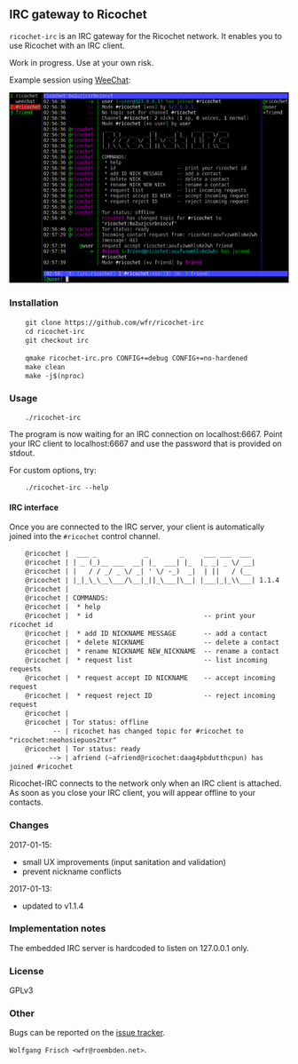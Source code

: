 ## IRC gateway to Ricochet

`ricochet-irc` is an IRC gateway for the Ricochet network. It enables you to use Ricochet with an IRC client.

Work in progress. Use at your own risk.

Example session using [WeeChat](https://weechat.org/):

![ricochet-irc screenshot](doc/irc/ricochet-irc.png)

### Installation

```
	git clone https://github.com/wfr/ricochet-irc
	cd ricochet-irc
	git checkout irc

	qmake ricochet-irc.pro CONFIG+=debug CONFIG+=no-hardened
	make clean
	make -j$(nproc)
```

### Usage
```
    ./ricochet-irc
```
The program is now waiting for an IRC connection on localhost:6667.
Point your IRC client to localhost:6667 and use the password that is provided on stdout.

For custom options, try:
```
    ./ricochet-irc --help
```

#### IRC interface
Once you are connected to the IRC server, your client is automatically joined into the `#ricochet` control channel.

```
    @ricochet |  ___ _            _        _     ___ ___  ___
    @ricochet | | _ (_)__ ___  __| |_  ___| |_  |_ _| _ \/ __|
    @ricochet | |   / / _/ _ \/ _| ' \/ -_)  _|  | ||   / (__
    @ricochet | |_|_\_\__\___/\__|_||_\___|\__| |___|_|_\\___| 1.1.4
    @ricochet |
    @ricochet | COMMANDS:
    @ricochet |  * help
    @ricochet |  * id                            -- print your ricochet id
    @ricochet |  * add ID NICKNAME MESSAGE       -- add a contact
    @ricochet |  * delete NICKNAME               -- delete a contact
    @ricochet |  * rename NICKNAME NEW_NICKNAME  -- rename a contact
    @ricochet |  * request list                  -- list incoming requests
    @ricochet |  * request accept ID NICKNAME    -- accept incoming request
    @ricochet |  * request reject ID             -- reject incoming request
    @ricochet |
    @ricochet | Tor status: offline
           -- | ricochet has changed topic for #ricochet to "ricochet:neohosiepuos2txr"
    @ricochet | Tor status: ready
          --> | afriend (~afriend@ricochet:daag4pbdutthcpun) has joined #ricochet
```

Ricochet-IRC connects to the network only when an IRC client is attached. As
soon as you close your IRC client, you will appear offline to your contacts.

### Changes
2017-01-15:

 * small UX improvements (input sanitation and validation)
 * prevent nickname conflicts

2017-01-13:

 * updated to v1.1.4


### Implementation notes

The embedded IRC server is hardcoded to listen on 127.0.0.1 only.

### License
GPLv3

### Other
Bugs can be reported on the [issue tracker](https://github.com/wfr/ricochet-irc/issues).

`Wolfgang Frisch <wfr@roembden.net>`.
